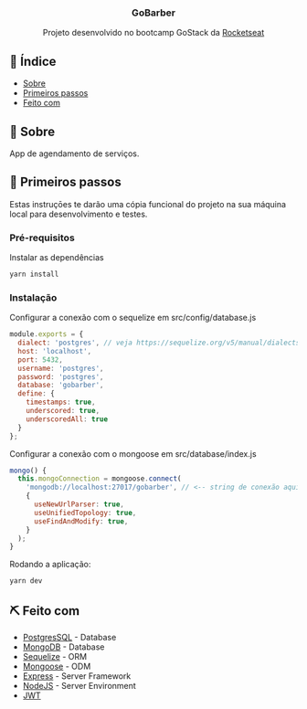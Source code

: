 <h3 align="center">GoBarber</h3>

<p align="center"> Projeto desenvolvido no bootcamp GoStack da <a href="https://github.com/RocketSeat">Rocketseat</a>
    <br> 
</p>

## 📝 Índice

- [Sobre](#about)
- [Primeiros passos](#getting_started)
- [Feito com](#built_using)

## 🧐 Sobre <a name = "about"></a>

App de agendamento de serviços.

## 🏁 Primeiros passos <a name = "getting_started"></a>

Estas instruçōes te darão uma cópia funcional do projeto na sua máquina local para desenvolvimento e testes.
### Pré-requisitos

Instalar as dependências

```sh
yarn install
```

### Instalação

Configurar a conexão com o sequelize em src/config/database.js

```js
module.exports = {
  dialect: 'postgres', // veja https://sequelize.org/v5/manual/dialects.html para mais informações sobre dialects
  host: 'localhost',
  port: 5432,
  username: 'postgres',
  password: 'postgres',
  database: 'gobarber',
  define: {
    timestamps: true,
    underscored: true,
    underscoredAll: true
  }
};
```

Configurar a conexão com o mongoose em src/database/index.js

```js
mongo() {
  this.mongoConnection = mongoose.connect(
    'mongodb://localhost:27017/gobarber', // <-- string de conexão aqui
    {
      useNewUrlParser: true,
      useUnifiedTopology: true,
      useFindAndModify: true,
    }
  );
}
```

Rodando a aplicação:

```js
yarn dev
```

## ⛏️ Feito com <a name = "built_using"></a>

- [PostgresSQL](https://www.postgresql.org/) - Database
- [MongoDB](https://www.mongodb.com/) - Database
- [Sequelize](https://sequelize.org/) - ORM
- [Mongoose](https://mongoosejs.com/) - ODM
- [Express](https://expressjs.com/) - Server Framework
- [NodeJS](https://nodejs.org/en/) - Server Environment
- [JWT](https://jwt.io/)
